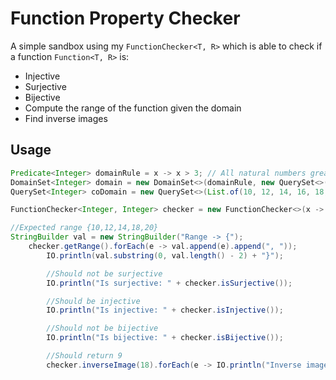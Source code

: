 # Function Property Checker
A simple sandbox using my `FunctionChecker<T, R>` which is able to check if a function `Function<T, R>` is: 
- Injective
- Surjective 
- Bijective
- Compute the range of the function given the domain
- Find inverse images 

## Usage
```java
Predicate<Integer> domainRule = x -> x > 3; // All natural numbers greater than 3
DomainSet<Integer> domain = new DomainSet<>(domainRule, new QuerySet<>(),List.of(5, 6, 7, 9, 10));
QuerySet<Integer> coDomain = new QuerySet<>(List.of(10, 12, 14, 16, 18, 20));

FunctionChecker<Integer, Integer> checker = new FunctionChecker<>(x -> (x * 2), domain, coDomain);

//Expected range {10,12,14,18,20}
StringBuilder val = new StringBuilder("Range -> {");
    checker.getRange().forEach(e -> val.append(e).append(", "));
        IO.println(val.substring(0, val.length() - 2) + "}");

        //Should not be surjective
        IO.println("Is surjective: " + checker.isSurjective());

        //Should be injective
        IO.println("Is injective: " + checker.isInjective());

        //Should not be bijective
        IO.println("Is bijective: " + checker.isBijective());

        //Should return 9
        checker.inverseImage(18).forEach(e -> IO.println("Inverse image: " + e));
```